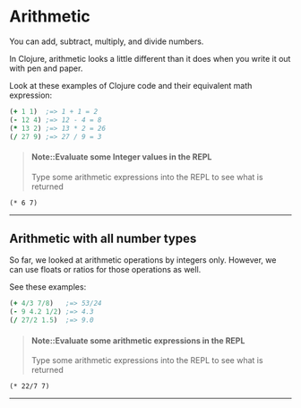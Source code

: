 # Arithmetic

You can add, subtract, multiply, and divide numbers. 

In Clojure, arithmetic looks a little different than it does when you write it out with pen and paper. 

Look at these examples of Clojure code and their equivalent math expression:

```clojure
(+ 1 1)  ;=> 1 + 1 = 2
(- 12 4) ;=> 12 - 4 = 8
(* 13 2) ;=> 13 * 2 = 26
(/ 27 9) ;=> 27 / 9 = 3
```

> #### Note::Evaluate some Integer values in the REPL
> Type some arithmetic expressions into the REPL to see what is returned
```eval-clojure
(* 6 7)
```

<hr />

## Arithmetic with all number types

So far, we looked at arithmetic operations by integers only.
However, we can use floats or ratios for those operations as well.

See these examples:

```clojure
(+ 4/3 7/8)   ;=> 53/24
(- 9 4.2 1/2) ;=> 4.3
(/ 27/2 1.5)  ;=> 9.0
```

> #### Note::Evaluate some arithmetic expressions in the REPL
> Type some arithmetic expressions into the REPL to see what is returned
```eval-clojure
(* 22/7 7)
```

<hr />

